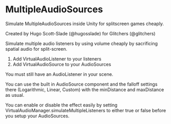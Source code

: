 # MultipleAudioSources
Simulate MultipleAudioSources inside Unity for splitscreen games cheaply.



Created by Hugo Scott-Slade (@hugosslade) for Glitchers (@glitchers)

Simulate multiple audio listeners by using volume cheaply by sacrificing spatial audio for split-screen. 

 1. Add VirtualAudioListener to your listeners
 2. Add VirtualAudioSource to your AudioSources

You must still have an AudioListener in your scene.

You can use the built in AudioSource component and the falloff settings there (Logarithmic, Linear, Custom)
with the minDistance and maxDistance as usual.

You can enable or disable the effect easily by setting VirtualAudioManager.simulateMultipleListeners to
either true or false before you setup your AudioSources.
